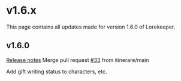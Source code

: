 # v1.6.x
This page contains all updates made for version 1.6.0 of Lorekeeper.

## v1.6.0
[Release notes](https://github.com/lk-arpg/lorekeeper/releases/tag/v1.6.0)
Merge pull request [#33](https://github.com/lk-arpg/lorekeeper/pull/33) from itinerare/main

Add gift writing status to characters, etc.
